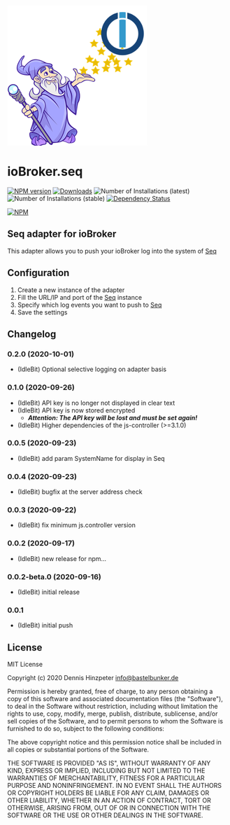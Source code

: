 ![Logo](admin/seq.png)
# ioBroker.seq

[![NPM version](http://img.shields.io/npm/v/iobroker.seq.svg)](https://www.npmjs.com/package/iobroker.seq)
[![Downloads](https://img.shields.io/npm/dm/iobroker.seq.svg)](https://www.npmjs.com/package/iobroker.seq)
![Number of Installations (latest)](http://iobroker.live/badges/seq-installed.svg)
![Number of Installations (stable)](http://iobroker.live/badges/seq-stable.svg)
[![Dependency Status](https://img.shields.io/david/o0shojo0o/iobroker.seq.svg)](https://david-dm.org/o0shojo0o/iobroker.seq)

[![NPM](https://nodei.co/npm/iobroker.seq.png?downloads=true)](https://nodei.co/npm/iobroker.seq/)

## Seq adapter for ioBroker

This adapter allows you to push your ioBroker log into the system of [Seq](https://datalust.co/seq)

## Configuration

1. Create a new instance of the adapter
2. Fill the URL/IP and port of the [Seq](https://datalust.co/seq) instance
3. Specify which log events you want to push to [Seq](https://datalust.co/seq)
4. Save the settings

## Changelog
<!--
 https://github.com/AlCalzone/release-script#usage
    npm run release prerelease beta -- --all
	Placeholder for the next version (at the beginning of the line):
	### __WORK IN PROGRESS__
-->

### 0.2.0 (2020-10-01)
* (IdleBit) Optional selective logging on adapter basis

### 0.1.0 (2020-09-26)
* (IdleBit) API key is no longer not displayed in clear text 
* (IdleBit) API key is now stored encrypted
  * ***Attention: The API key will be lost and must be set again!***
* (IdleBit) Higher dependencies of the js-controller (>=3.1.0)

### 0.0.5 (2020-09-23)
* (IdleBit) add param SystemName for display in Seq

### 0.0.4 (2020-09-23)
* (IdleBit) bugfix at the server address check  

### 0.0.3 (2020-09-22)
* (IdleBit) fix minimum js.controller version

### 0.0.2 (2020-09-17)
* (IdleBit) new release for npm...

### 0.0.2-beta.0 (2020-09-16)
* (IdleBit) initial release

### 0.0.1
* (IdleBit) initial push

## License
MIT License

Copyright (c) 2020 Dennis Hinzpeter <info@bastelbunker.de>

Permission is hereby granted, free of charge, to any person obtaining a copy
of this software and associated documentation files (the "Software"), to deal
in the Software without restriction, including without limitation the rights
to use, copy, modify, merge, publish, distribute, sublicense, and/or sell
copies of the Software, and to permit persons to whom the Software is
furnished to do so, subject to the following conditions:

The above copyright notice and this permission notice shall be included in all
copies or substantial portions of the Software.

THE SOFTWARE IS PROVIDED "AS IS", WITHOUT WARRANTY OF ANY KIND, EXPRESS OR
IMPLIED, INCLUDING BUT NOT LIMITED TO THE WARRANTIES OF MERCHANTABILITY,
FITNESS FOR A PARTICULAR PURPOSE AND NONINFRINGEMENT. IN NO EVENT SHALL THE
AUTHORS OR COPYRIGHT HOLDERS BE LIABLE FOR ANY CLAIM, DAMAGES OR OTHER
LIABILITY, WHETHER IN AN ACTION OF CONTRACT, TORT OR OTHERWISE, ARISING FROM,
OUT OF OR IN CONNECTION WITH THE SOFTWARE OR THE USE OR OTHER DEALINGS IN THE
SOFTWARE.
